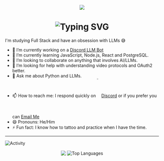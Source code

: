 <p align="center" width="100%">

<img src='https://i.giphy.com/xTiIzJSKB4l7xTouE8.webp'>
</p>

<h1 align="center" width="100%">
  <img src="https://readme-typing-svg.herokuapp.com/?font=JetBrains+Mono&size=30&duration=3000&pause=1000&color=FF46A2&center=true&vCenter=true&width=666&lines=👋+Hi+there!+I'm+Witcher;👨🏻‍💻+Full+Stack+Engineer+in+training;🔥+Turning+coffee+into+code" alt="Typing SVG" />
</h1>



  
I'm studying Full Stack and have an obsession with LLMs 😅 

- 🔭 I’m currently working on a <a href="https://github.com/georgedobreff/discord-ai-waifu.git" target="_blank">Discord LLM Bot</a>
- 🌱 I’m currently learning JavaScript, Node.js, React and PostgreSQL.
- 👯 I’m looking to collaborate on anything that involves AI/LLMs.
- 🤔 I’m looking for help with understanding video protocols and OAuth2 better.
- 💬 Ask me about Python and LLMs.
- 📫 How to reach me: I respond quickly on <img src='https://cdn3.emoji.gg/emojis/7561-discord-clyde.png' width="3%" align="center"><a href="https://discord.com/users/1388488254889656420" target="_blank">Discord</a> or if you prefer you can [Email Me](mailto:george@witcher.codes)
- 😄 Pronouns: He/Him
- ⚡ Fun fact: I know how to tattoo and practice when I have the time.


---
![Activity](https://github-readme-activity-graph.vercel.app/graph?username=georgedobreff&bg_color=0D1117&color=FF46A2&line=FF46A2&point=FFFFFF&area_color=FFFFFF&area=true&hide_border=true&hide_title=true)

<p align="center">
  
 <img align="center" src='https://github-readme-stats.vercel.app/api?username=georgedobreff&hide=stars,issues&theme=radical&icon_color=FF46A2&hide_rank=true&hide_title=true&text_color=FF46A2&hide_border=true'>
 <img align="center" src="https://github-readme-stats.vercel.app/api/top-langs/?username=georgedobreff&hide_border=true&theme=radical&hide_progress=true&layout=compact&hide_title=true&stats_format=bytes" alt="Top Languages" />
   
</p>






